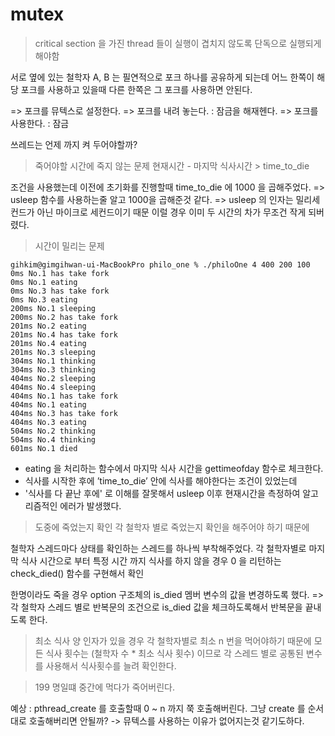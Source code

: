 # mutex

> critical section 을 가진 thread 들이 실행이 겹치지 않도록 단독으로 실행되게 해야함

서로 옆에 있는 철학자 A, B 는 필연적으로 포크 하나를 공유하게 되는데
어느 한쪽이 해당 포크를 사용하고 있을때 다른 한쪽은 그 포크를 사용하면 안된다.


=> 포크를 뮤텍스로 설정한다.
=> 포크를 내려 놓는다. : 잠금을 해재헨다.
=> 포크를 사용한다. : 잠금


쓰레드는 언제 까지 켜 두어야할까?


> 죽어야할 시간에 죽지 않는 문제
현재시간 - 마지막 식사시간 > time_to_die 

조건을 사용했는데 이전에 초기화를 진행할때 time_to_die 에 1000 을 곱해주었다.
=> usleep 함수를 사용하는줄 알고 1000을 곱해준것 같다.
=> usleep 의 인자는 밀리세컨드가 아닌 마이크로 세컨드이기 때문
이럴 경우 이미 두 시간의 차가 무조건 작게 되버렸다.


> 시간이 밀리는 문제
```
gihkim@gimgihwan-ui-MacBookPro philo_one % ./philoOne 4 400 200 100
0ms No.1 has take fork
0ms No.1 eating
0ms No.3 has take fork
0ms No.3 eating
200ms No.1 sleeping
200ms No.2 has take fork
201ms No.2 eating
201ms No.4 has take fork
201ms No.4 eating
201ms No.3 sleeping
304ms No.1 thinking
304ms No.3 thinking
404ms No.2 sleeping
404ms No.4 sleeping
404ms No.1 has take fork
404ms No.1 eating
404ms No.3 has take fork
404ms No.3 eating
504ms No.2 thinking
504ms No.4 thinking
601ms No.1 died
```

- eating 을 처리하는 함수에서 마지막 식사 시간을 gettimeofday 함수로 체크한다.
- 식사를 시작한 후에 ’time_to_die’ 안에 식사를 해야한다는 조건이 있었는데
- '식사를 다 끝난 후에' 로 이해를 잘못해서 usleep 이후 현재시간을 측정하여 알고리즘적인 에러가 발생했다.


> 도중에 죽었는지 확인
각 철학자 별로 죽었는지 확인을 해주어야 하기 때문에

철학자 스레드마다 상태를 확인하는 스레드를 하나씩 부착해주었다.
각 철학자별로 마지막 식사 시간으로 부터 특정 시간 까지 식사를 하지 않을 경우 0 을 리턴하는 check_died() 함수를 구현해서 확인

한명이라도 죽을 경우 option 구조체의 is_died 멤버 변수의 값을 변경하도록 했다.
=> 각 철학자 스레드 별로 반복문의 조건으로 is_died 값을 체크하도록해서 반복문을 끝내도록 한다.


> 최소 식사 양 인자가 있을 경우
각 철학자별로 최소 n 번을 먹어야하기 때문에 모든 식사 횟수는 (철학자 수 * 최소 식사 횟수) 이므로 각 스레드 별로 공통된 변수를 사용해서 식사횟수를 늘려 확인한다.


> 199 명일떄 중간에 먹다가 죽어버린다.

예상 : pthread_create 를 호출할때 0 ~ n 까지 쭉 호출해버린다.
그냥 create 를 순서대로 호출해버리면 안될까?
-> 뮤텍스를 사용하는 이유가 없어지는것 같기도하다.
